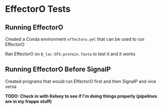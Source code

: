 # EffectorO Tests

## Running EffectorO

Created a Conda environment `effectoro.yml` that can be used to run EffectorO

Ran EffectorO on `B_lac-SF5.protein.fasta` to test it and it works

## Running EffectorO Before SignalP

Created programs that would run EffectorO first and then SignalP and vice versa

**TODO: Check in with Kelsey to see if I'm doing things properly (pipelines are in my frappe stuff)**
